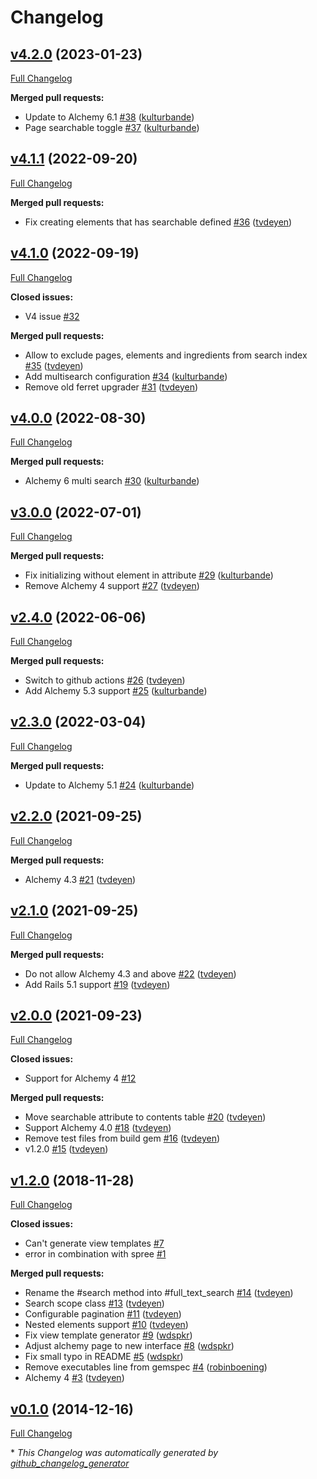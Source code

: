 # Changelog

## [v4.2.0](https://github.com/AlchemyCMS/alchemy-pg_search/tree/v4.2.0) (2023-01-23)

[Full Changelog](https://github.com/AlchemyCMS/alchemy-pg_search/compare/v4.1.1...v4.2.0)

**Merged pull requests:**

- Update to Alchemy 6.1 [\#38](https://github.com/AlchemyCMS/alchemy-pg_search/pull/38) ([kulturbande](https://github.com/kulturbande))
- Page searchable toggle [\#37](https://github.com/AlchemyCMS/alchemy-pg_search/pull/37) ([kulturbande](https://github.com/kulturbande))

## [v4.1.1](https://github.com/AlchemyCMS/alchemy-pg_search/tree/v4.1.1) (2022-09-20)

[Full Changelog](https://github.com/AlchemyCMS/alchemy-pg_search/compare/v4.1.0...v4.1.1)

**Merged pull requests:**

- Fix creating elements that has searchable defined [\#36](https://github.com/AlchemyCMS/alchemy-pg_search/pull/36) ([tvdeyen](https://github.com/tvdeyen))

## [v4.1.0](https://github.com/AlchemyCMS/alchemy-pg_search/tree/v4.1.0) (2022-09-19)

[Full Changelog](https://github.com/AlchemyCMS/alchemy-pg_search/compare/v4.0.0...v4.1.0)

**Closed issues:**

- V4 issue [\#32](https://github.com/AlchemyCMS/alchemy-pg_search/issues/32)

**Merged pull requests:**

- Allow to exclude pages, elements and ingredients from search index [\#35](https://github.com/AlchemyCMS/alchemy-pg_search/pull/35) ([tvdeyen](https://github.com/tvdeyen))
- Add multisearch configuration [\#34](https://github.com/AlchemyCMS/alchemy-pg_search/pull/34) ([kulturbande](https://github.com/kulturbande))
- Remove old ferret upgrader [\#31](https://github.com/AlchemyCMS/alchemy-pg_search/pull/31) ([tvdeyen](https://github.com/tvdeyen))

## [v4.0.0](https://github.com/AlchemyCMS/alchemy-pg_search/tree/v4.0.0) (2022-08-30)

[Full Changelog](https://github.com/AlchemyCMS/alchemy-pg_search/compare/v3.0.0...v4.0.0)

**Merged pull requests:**

- Alchemy 6 multi search [\#30](https://github.com/AlchemyCMS/alchemy-pg_search/pull/30) ([kulturbande](https://github.com/kulturbande))

## [v3.0.0](https://github.com/AlchemyCMS/alchemy-pg_search/tree/v3.0.0) (2022-07-01)

[Full Changelog](https://github.com/AlchemyCMS/alchemy-pg_search/compare/v2.4.0...v3.0.0)

**Merged pull requests:**

- Fix initializing without element in attribute [\#29](https://github.com/AlchemyCMS/alchemy-pg_search/pull/29) ([kulturbande](https://github.com/kulturbande))
- Remove Alchemy 4 support [\#27](https://github.com/AlchemyCMS/alchemy-pg_search/pull/27) ([tvdeyen](https://github.com/tvdeyen))

## [v2.4.0](https://github.com/AlchemyCMS/alchemy-pg_search/tree/v2.4.0) (2022-06-06)

[Full Changelog](https://github.com/AlchemyCMS/alchemy-pg_search/compare/v2.3.0...v2.4.0)

**Merged pull requests:**

- Switch to github actions [\#26](https://github.com/AlchemyCMS/alchemy-pg_search/pull/26) ([tvdeyen](https://github.com/tvdeyen))
- Add Alchemy 5.3 support [\#25](https://github.com/AlchemyCMS/alchemy-pg_search/pull/25) ([kulturbande](https://github.com/kulturbande))

## [v2.3.0](https://github.com/AlchemyCMS/alchemy-pg_search/tree/v2.3.0) (2022-03-04)

[Full Changelog](https://github.com/AlchemyCMS/alchemy-pg_search/compare/v2.2.0...v2.3.0)

**Merged pull requests:**

- Update to Alchemy 5.1 [\#24](https://github.com/AlchemyCMS/alchemy-pg_search/pull/24) ([kulturbande](https://github.com/kulturbande))

## [v2.2.0](https://github.com/AlchemyCMS/alchemy-pg_search/tree/v2.2.0) (2021-09-25)

[Full Changelog](https://github.com/AlchemyCMS/alchemy-pg_search/compare/v2.1.0...v2.2.0)

**Merged pull requests:**

- Alchemy 4.3 [\#21](https://github.com/AlchemyCMS/alchemy-pg_search/pull/21) ([tvdeyen](https://github.com/tvdeyen))

## [v2.1.0](https://github.com/AlchemyCMS/alchemy-pg_search/tree/v2.1.0) (2021-09-25)

[Full Changelog](https://github.com/AlchemyCMS/alchemy-pg_search/compare/v2.0.0...v2.1.0)

**Merged pull requests:**

- Do not allow Alchemy 4.3 and above [\#22](https://github.com/AlchemyCMS/alchemy-pg_search/pull/22) ([tvdeyen](https://github.com/tvdeyen))
- Add Rails 5.1 support [\#19](https://github.com/AlchemyCMS/alchemy-pg_search/pull/19) ([tvdeyen](https://github.com/tvdeyen))

## [v2.0.0](https://github.com/AlchemyCMS/alchemy-pg_search/tree/v2.0.0) (2021-09-23)

[Full Changelog](https://github.com/AlchemyCMS/alchemy-pg_search/compare/v1.2.0...v2.0.0)

**Closed issues:**

- Support for Alchemy 4 [\#12](https://github.com/AlchemyCMS/alchemy-pg_search/issues/12)

**Merged pull requests:**

- Move searchable attribute to contents table [\#20](https://github.com/AlchemyCMS/alchemy-pg_search/pull/20) ([tvdeyen](https://github.com/tvdeyen))
- Support Alchemy 4.0 [\#18](https://github.com/AlchemyCMS/alchemy-pg_search/pull/18) ([tvdeyen](https://github.com/tvdeyen))
- Remove test files from build gem [\#16](https://github.com/AlchemyCMS/alchemy-pg_search/pull/16) ([tvdeyen](https://github.com/tvdeyen))
- v1.2.0 [\#15](https://github.com/AlchemyCMS/alchemy-pg_search/pull/15) ([tvdeyen](https://github.com/tvdeyen))

## [v1.2.0](https://github.com/AlchemyCMS/alchemy-pg_search/tree/v1.2.0) (2018-11-28)

[Full Changelog](https://github.com/AlchemyCMS/alchemy-pg_search/compare/v0.1.0...v1.2.0)

**Closed issues:**

- Can't generate view templates [\#7](https://github.com/AlchemyCMS/alchemy-pg_search/issues/7)
- error in combination with spree [\#1](https://github.com/AlchemyCMS/alchemy-pg_search/issues/1)

**Merged pull requests:**

- Rename the \#search method into \#full\_text\_search [\#14](https://github.com/AlchemyCMS/alchemy-pg_search/pull/14) ([tvdeyen](https://github.com/tvdeyen))
- Search scope class [\#13](https://github.com/AlchemyCMS/alchemy-pg_search/pull/13) ([tvdeyen](https://github.com/tvdeyen))
- Configurable pagination [\#11](https://github.com/AlchemyCMS/alchemy-pg_search/pull/11) ([tvdeyen](https://github.com/tvdeyen))
- Nested elements support [\#10](https://github.com/AlchemyCMS/alchemy-pg_search/pull/10) ([tvdeyen](https://github.com/tvdeyen))
- Fix view template generator [\#9](https://github.com/AlchemyCMS/alchemy-pg_search/pull/9) ([wdspkr](https://github.com/wdspkr))
- Adjust alchemy page to new interface [\#8](https://github.com/AlchemyCMS/alchemy-pg_search/pull/8) ([wdspkr](https://github.com/wdspkr))
- Fix small typo in README [\#5](https://github.com/AlchemyCMS/alchemy-pg_search/pull/5) ([wdspkr](https://github.com/wdspkr))
- Remove executables line from gemspec [\#4](https://github.com/AlchemyCMS/alchemy-pg_search/pull/4) ([robinboening](https://github.com/robinboening))
- Alchemy 4 [\#3](https://github.com/AlchemyCMS/alchemy-pg_search/pull/3) ([tvdeyen](https://github.com/tvdeyen))

## [v0.1.0](https://github.com/AlchemyCMS/alchemy-pg_search/tree/v0.1.0) (2014-12-16)

[Full Changelog](https://github.com/AlchemyCMS/alchemy-pg_search/compare/ec23bf1d33f27d7ada9a2dd49922e4ae7740350d...v0.1.0)



\* *This Changelog was automatically generated by [github_changelog_generator](https://github.com/github-changelog-generator/github-changelog-generator)*
